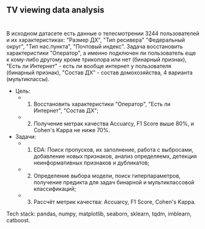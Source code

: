 ## TV viewing data analysis <h1>

   В исходном датасете есть данные о телесмотрении 3244 пользователей и их характеристиках: "Размер ДХ", "Тип ресивера"
   "Федеральный округ", "Тип нас.пункта", "Почтовый индекс". Задача восстановить характеристики "Оператор", а именно подключен ли пользователь еще к кому-либо другому кроме триколора или нет (бинарный признак), "Есть ли Интернет" - есть ли вообще интернет у пользователя (бинарный признак), "Состав ДХ" - состав домохозяйства, 4 варианта (мультиклассы).

  * Цель: 
    * 1. Восстановить характеристики "Оператор", "Есть ли Интернет", "Состав ДХ";
    * 2. Получение метрак качества  Accuarcy, F1 Score выше 80%, и Cohen's Kappa не ниже 70%.
  * Задачи:
    * 1. EDA: Поиск пропусков, их заполнение, работа с выбросами, добавление новых признаков, анализ определяемх, детекция неинформативных признаков и дубликатов;
    * 2. Определение выбора модели, поиск гиперпараметров, получение предикта для задач бинарной и мультиклассовой классификаций;
    * 3. Рассчёт метрик качества: Accuarcy, F1 Score, Cohen's Kappa.

  Tech stack: pandas, numpy, matplotlib, seaborn, sklearn, tqdm, imblearn, catboost.
